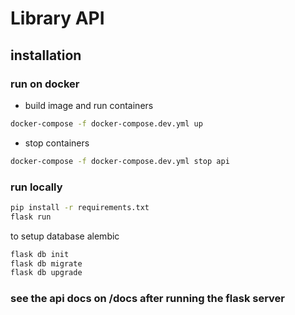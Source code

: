 # Library API

## installation

### run on docker
* build image and run containers
```sh
docker-compose -f docker-compose.dev.yml up
```

* stop containers
```sh
docker-compose -f docker-compose.dev.yml stop api
```

### run locally
```sh
pip install -r requirements.txt
flask run
```

to setup database alembic
```sh
flask db init
flask db migrate
flask db upgrade
```

### see the api docs on /docs after running the flask server